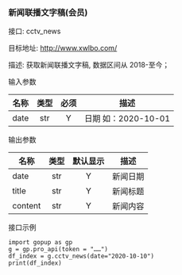 ### 新闻联播文字稿(会员)

接口: cctv_news

目标地址: http://www.xwlbo.com/

描述: 获取新闻联播文字稿, 数据区间从 2018-至今；

输入参数

名称 | 类型 | 必须 | 描述
---|:---:|:---:|---
date | str | Y | 日期 如：2020-10-01

输出参数

| 名称 | 类型 | 默认显示 | 描述 |
---|:---:|:---:|---
| date | str | Y | 新闻日期 |
| title | str | Y | 新闻标题 |
| content | str | Y | 新闻内容 |

接口示例

```
import gopup as gp
g = gp.pro_api(token = "……")
df_index = g.cctv_news(date="2020-10-10")
print(df_index)
```